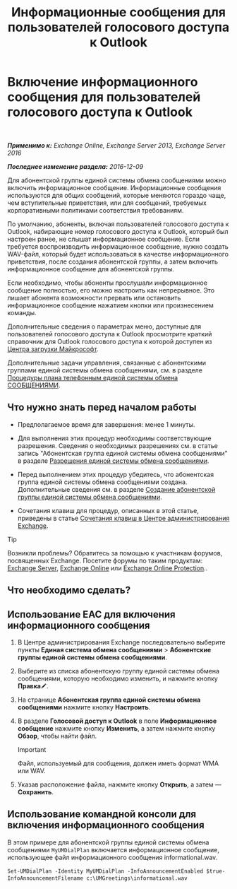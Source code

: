 ﻿---
title: 'Информационные сообщения для пользователей голосового доступа к Outlook'
TOCTitle: Включение информационного сообщения для пользователей голосового доступа к Outlook
ms:assetid: b69ed0e1-f978-498a-963e-42a047678db4
ms:mtpsurl: https://technet.microsoft.com/ru-ru/library/Bb124344(v=EXCHG.150)
ms:contentKeyID: 50556475
ms.date: 05/22/2018
mtps_version: v=EXCHG.150
ms.translationtype: MT
---

# Включение информационного сообщения для пользователей голосового доступа к Outlook

 

_**Применимо к:** Exchange Online, Exchange Server 2013, Exchange Server 2016_

_**Последнее изменение раздела:** 2016-12-09_

Для абонентской группы единой системы обмена сообщениями можно включить информационное сообщение. Информационные сообщения используются для общих сообщений, которые меняются гораздо чаще, чем вступительные приветствия, или для сообщений, требуемых корпоративными политиками соответствия требованиям.

По умолчанию, абоненты, включая пользователей голосового доступа к Outlook, набирающие номер голосового доступа к Outlook, который был настроен ранее, не слышат информационное сообщение. Если требуется воспроизводить информационное сообщение, нужно создать WAV-файл, который будет использоваться в качестве информационного приветствия, после создания абонентской группы, а затем включить информационное сообщение для абонентской группы.

Если необходимо, чтобы абоненты прослушали информационное сообщение полностью, его можно настроить как непрерывное. Это лишает абонента возможности прервать или остановить информационное сообщение нажатием кнопки или произнесением команды.

Дополнительные сведения о параметрах меню, доступные для пользователей голосового доступа к Outlook просмотрите краткий справочник для Outlook голосового доступа к которой доступен из [Центра загрузки Майкрософт](https://go.microsoft.com/fwlink/p/?linkid=272767).

Дополнительные задачи управления, связанные с абонентскими группами единой системы обмена сообщениями, см. в разделе [Процедуры плана телефонным единой системы обмена СООБЩЕНИЯМИ](um-dial-plan-procedures-exchange-2013-help.md).

## Что нужно знать перед началом работы

  - Предполагаемое время для завершения: менее 1 минуты.

  - Для выполнения этих процедур необходимы соответствующие разрешения. Сведения о необходимых разрешениях см. в статье запись "Абонентская группа единой системы обмена сообщениями" в разделе [Разрешения единой системы обмена сообщениями](unified-messaging-permissions-exchange-2013-help.md).

  - Перед выполнением этих процедур убедитесь, что абонентская группа единой системы обмена сообщениями создана. Дополнительные сведения см. в разделе [Создание абонентской группы единой системы обмена сообщениями](create-a-um-dial-plan-exchange-2013-help.md).

  - Сочетания клавиш для процедур, описанных в этой статье, приведены в статье [Сочетания клавиш в Центре администрирования Exchange](keyboard-shortcuts-in-the-exchange-admin-center-exchange-online-protection-help.md).

> [!TIP]  
> Возникли проблемы? Обратитесь за помощью к участникам форумов, посвященных Exchange. Посетите форумы по таким продуктам: <a href="https://go.microsoft.com/fwlink/p/?linkid=60612">Exchange Server</a>, <a href="https://go.microsoft.com/fwlink/p/?linkid=267542">Exchange Online</a> или <a href="https://go.microsoft.com/fwlink/p/?linkid=285351">Exchange Online Protection</a>..


## Что необходимо сделать?

## Использование EAC для включения информационного сообщения

1.  В Центре администрирования Exchange последовательно выберите пункты **Единая система обмена сообщениями** \> **Абонентские группы единой системы обмена сообщениями**.

2.  Выберите из списка абонентскую группу единой системы обмена сообщениями, которую необходимо изменить, и нажмите кнопку **Правка**![Значок редактирования](images/Bb124582.6f53ccb2-1f13-4c02-bea0-30690e6ea71d(EXCHG.150).gif "Значок редактирования").

3.  На странице **Абонентская группа единой системы обмена сообщениями** нажмите кнопку **Настроить**.

4.  В разделе **Голосовой доступ к Outlook** в поле **Информационное сообщение** нажмите кнопку **Изменить**, а затем нажмите кнопку **Обзор**, чтобы найти файл.
    
    > [!IMPORTANT]  
    > Файл, используемый для сообщения, должен иметь формат WMA или WAV.


5.  Указав расположение файла, нажмите кнопку **Открыть**, а затем — **Сохранить**.

## Использование командной консоли для включения информационного сообщения

В этом примере для абонентской группы единой системы обмена сообщениями `MyUMDialPlan` включается информационное сообщение, использующее файл информационного сообщения informational.wav.

    Set-UMDialPlan -Identity MyUMDialPlan -InfoAnnouncementEnabled $true-InfoAnnouncementFilename c:\UMGreetings\informational.wav

